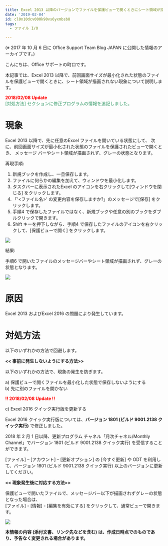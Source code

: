```yaml
---
title: Excel 2013 以降のバージョンでファイルを保護ビューで開くときにシート領域が描画されない
date: '2019-02-04'
id: cl0n10dcv000k90vs6yxmbsb8
tags:
  - ファイル I/O

---
```


(※ 2017 年 10 月 6 日に Office Support Team Blog JAPAN に公開した情報のアーカイブです。)

  

こんにちは、Office サポートの町口です。

本記事では、Excel 2013 以降で、前回画面サイズが最小化された状態のファイルを保護ビューで開くときに、シート領域が描画されない現象について説明します。

  

  

<span style="color:#ff0000">**2018/02/08 Update**</span>  
<span style="color:#339966">\[対処方法\] セクションに修正プログラムの情報を追記しました。</span>

  

  

現象
==

  

Excel 2013 以降で、先に任意のExcel ファイルを開いている状態にして、
次に、前回画面サイズが最小化された状態のファイルを保護されたビューで開くとき、
メッセージ バーやシート領域が描画されず、グレーの状態となります。

  

再現手順:

1.  新規ブックを作成し、一旦保存します。
2.  ファイルに何らかの編集を加えて、ウィンドウを最小化します。
3.  タスクバーに表示されたExcel のアイコンを右クリックして\[ウィンドウを閉じる\] をクリックします。
4.  「'<ファイル名\>' の変更内容を保存しますか?」のメッセージで\[保存\] をクリックします。
5.  手順4 で保存したファイルではなく、新規ブックや任意の別のブックをダブルクリックで開きます。
6.  Shift キーを押下しながら、手順4 で保存したファイルのアイコンを右クリックして、\[保護ビューで開く\] をクリックします。  
    

[![](https://msdnshared.blob.core.windows.net/media/2017/10/01-1024x768.jpg)](https://msdnshared.blob.core.windows.net/media/2017/10/01.jpg)

  

  

結果:

手順6 で開いたファイルのメッセージバーやシート領域が描画されず、グレーの状態となります。

[![](https://msdnshared.blob.core.windows.net/media/2017/10/02_repro-1024x768.jpg)](https://msdnshared.blob.core.windows.net/media/2017/10/02_repro.jpg)

  

  

  

原因
==

  

Excel 2013 およびExcel 2016 の問題により発生しています。

  

  

  

対処方法
====

  

以下のいずれかの方法で回避します。

  

**<< 事前に発生しないようにする方法\>>**

以下のいずれかの方法で、現象の発生を防ぎます。

a) 保護ビューで開くファイルを最小化した状態で保存しないようにする  
b) 先に別のファイルを開かない

  

<span style="color:#ff0000">**!! 2018/02/08 Update !!**</span>

c) Excel 2016 クイック実行版を更新する

Excel 2016 クイック実行版については、**バージョン 1801 (ビルド 9001.2138 クイック実行)** で修正しました。

  

2018 年 2 月 1 日以降、更新プログラム チャネル「月次チャネル/Monthly Channel」でバージョン 1801 (ビルド 9001.2138 クイック実行) を受信することができます。  
  
\[ファイル\] – \[アカウント\] – \[更新オプション\] の \[今すぐ更新\] や ODT を利用して、バージョン 1801 (ビルド 9001.2138 クイック実行) 以上のバージョンに更新してください。

  

  

**<< 現象発生後に対応する方法\>>**

保護ビューで開いたファイルで、メッセージバー以下が描画されずグレーの状態となった場合は、  
\[ファイル\] - \[情報\] - \[編集を有効にする\] をクリックして、通常ビューで開きます。

[![](https://msdnshared.blob.core.windows.net/media/2017/10/03_workaround-1024x768.jpg)](https://msdnshared.blob.core.windows.net/media/2017/10/03_workaround.jpg)

  

  

**本情報の内容 (添付文書、リンク先などを含む) は、作成日時点でのものであり、予告なく変更される場合があります。**